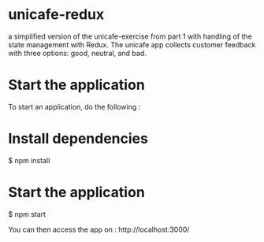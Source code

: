 # unicafe-redux
 a simplified version of the unicafe-exercise from part 1 with handling of the state management with Redux. The unicafe app collects customer feedback with three options: good, neutral, and bad.
 
 # Start the application
 To start an application, do the following :

# Install dependencies
$ npm install
# Start the application
$ npm start

You can then access the app on : http://localhost:3000/
